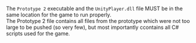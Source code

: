 The `Prototype 2` executable and the `UnityPlayer.dll` file MUST be in the same location for the game to run properly.  
The Prototype 2 file contains all files from the prototype which were not too large to be pushed (so very few), but most importantly ccontains all C# scripts used for the game.
